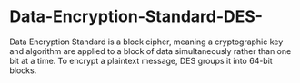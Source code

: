 # Data-Encryption-Standard-DES-
Data Encryption Standard is a block cipher, meaning a cryptographic key and algorithm are applied to a block of data simultaneously rather than one bit at a time. To encrypt a plaintext message, DES groups it into 64-bit blocks.
